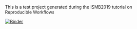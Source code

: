 This is a test project generated during the ISMB2019 tutorial on Reproducible Workflows


[![Binder](https://mybinder.org/badge_logo.svg)](https://mybinder.org/v2/gh/nctoussaint/my-test-project.git/master?filepath=notebooks%2F3D-visualization%2Fbrowse-pdb.ipynb)
